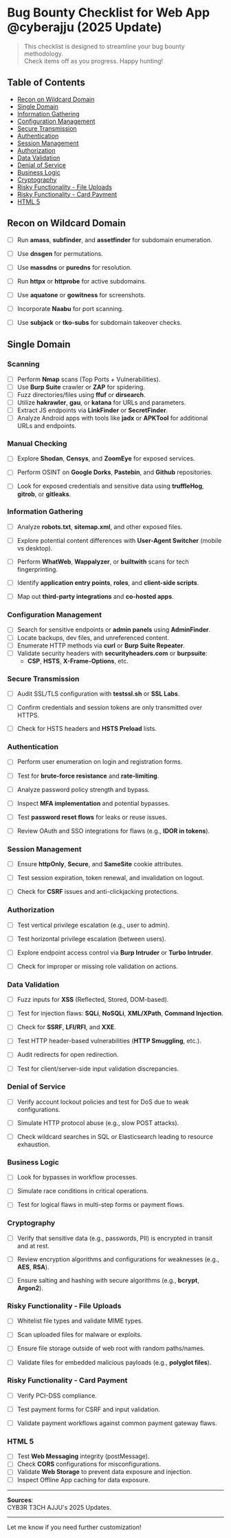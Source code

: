 # Bug Bounty Checklist for Web App @cyberajju (2025 Update)

> This checklist is designed to streamline your bug bounty methodology.  
Check items off as you progress. Happy hunting!  

## Table of Contents

* [Recon on Wildcard Domain](#Recon_on_wildcard_domain)
* [Single Domain](#Single_domain)
* [Information Gathering](#Information)
* [Configuration Management](#Configuration)
* [Secure Transmission](#Transmission)
* [Authentication](#Authentication)
* [Session Management](#Session)
* [Authorization](#Authorization)
* [Data Validation](#Validation)
* [Denial of Service](#Denial)
* [Business Logic](#Business)
* [Cryptography](#Cryptography)
* [Risky Functionality - File Uploads](#File)
* [Risky Functionality - Card Payment](#Card)
* [HTML 5](#HTML)


## <a name="Recon_on_wildcard_domain">Recon on Wildcard Domain</a>  

- [ ] Run **amass**, **subfinder**, and **assetfinder** for subdomain enumeration.  
- [ ] Use **dnsgen** for permutations.  
- [ ] Use **massdns** or **puredns** for resolution.  
- [ ] Run **httpx** or **httprobe** for active subdomains.  
- [ ] Use **aquatone** or **gowitness** for screenshots.  
- [ ] Incorporate **Naabu** for port scanning.  
- [ ] Use **subjack** or **tko-subs** for subdomain takeover checks.  


## <a name="Single_domain">Single Domain</a>  

### Scanning  

- [ ] Perform **Nmap** scans (Top Ports + Vulnerabilities).  
- [ ] Use **Burp Suite** crawler or **ZAP** for spidering.  
- [ ] Fuzz directories/files using **ffuf** or **dirsearch**.  
- [ ] Utilize **hakrawler**, **gau**, or **katana** for URLs and parameters.  
- [ ] Extract JS endpoints via **LinkFinder** or **SecretFinder**.  
- [ ] Analyze Android apps with tools like **jadx** or **APKTool** for additional URLs and endpoints.  

### Manual Checking  

- [ ] Explore **Shodan**, **Censys**, and **ZoomEye** for exposed services.  
- [ ] Perform OSINT on **Google Dorks**, **Pastebin**, and **Github** repositories.  
- [ ] Look for exposed credentials and sensitive data using **truffleHog**, **gitrob**, or **gitleaks**.  


### <a name="Information">Information Gathering</a>

- [ ] Analyze **robots.txt**, **sitemap.xml**, and other exposed files.  
- [ ] Explore potential content differences with **User-Agent Switcher** (mobile vs desktop).  
- [ ] Perform **WhatWeb**, **Wappalyzer**, or **builtwith** scans for tech fingerprinting.  
- [ ] Identify **application entry points**, **roles**, and **client-side scripts**.  
- [ ] Map out **third-party integrations** and **co-hosted apps**.  


### <a name="Configuration">Configuration Management</a>

- [ ] Search for sensitive endpoints or **admin panels** using **AdminFinder**.  
- [ ] Locate backups, dev files, and unreferenced content.  
- [ ] Enumerate HTTP methods via **curl** or **Burp Suite Repeater**.  
- [ ] Validate security headers with **securityheaders.com** or **burpsuite**:  
  - **CSP**, **HSTS**, **X-Frame-Options**, etc.  


### <a name="Transmission">Secure Transmission</a>

- [ ] Audit SSL/TLS configuration with **testssl.sh** or **SSL Labs**.  
- [ ] Confirm credentials and session tokens are only transmitted over HTTPS.  
- [ ] Check for HSTS headers and **HSTS Preload** lists.  


### <a name="Authentication">Authentication</a>

- [ ] Perform user enumeration on login and registration forms.  
- [ ] Test for **brute-force resistance** and **rate-limiting**.  
- [ ] Analyze password policy strength and bypass.  
- [ ] Inspect **MFA implementation** and potential bypasses.  
- [ ] Test **password reset flows** for leaks or reuse issues.  
- [ ] Review OAuth and SSO integrations for flaws (e.g., **IDOR in tokens**).  


### <a name="Session">Session Management</a>

- [ ] Ensure **httpOnly**, **Secure**, and **SameSite** cookie attributes.  
- [ ] Test session expiration, token renewal, and invalidation on logout.  
- [ ] Check for **CSRF** issues and anti-clickjacking protections.  


### <a name="Authorization">Authorization</a>

- [ ] Test vertical privilege escalation (e.g., user to admin).  
- [ ] Test horizontal privilege escalation (between users).  
- [ ] Explore endpoint access control via **Burp Intruder** or **Turbo Intruder**.  
- [ ] Check for improper or missing role validation on actions.  


### <a name="Validation">Data Validation</a>

- [ ] Fuzz inputs for **XSS** (Reflected, Stored, DOM-based).  
- [ ] Test for injection flaws: **SQLi**, **NoSQLi**, **XML/XPath**, **Command Injection**.  
- [ ] Check for **SSRF**, **LFI/RFI**, and **XXE**.  
- [ ] Test HTTP header-based vulnerabilities (**HTTP Smuggling**, etc.).  
- [ ] Audit redirects for open redirection.  
- [ ] Test for client/server-side input validation discrepancies.  


### <a name="Denial">Denial of Service</a>

- [ ] Verify account lockout policies and test for DoS due to weak configurations.  
- [ ] Simulate HTTP protocol abuse (e.g., slow POST attacks).  
- [ ] Check wildcard searches in SQL or Elasticsearch leading to resource exhaustion.  


### <a name="Business">Business Logic</a>

- [ ] Look for bypasses in workflow processes.  
- [ ] Simulate race conditions in critical operations.  
- [ ] Test for logical flaws in multi-step forms or payment flows.  


### <a name="Cryptography">Cryptography</a>

- [ ] Verify that sensitive data (e.g., passwords, PII) is encrypted in transit and at rest.  
- [ ] Review encryption algorithms and configurations for weaknesses (e.g., **AES**, **RSA**).  
- [ ] Ensure salting and hashing with secure algorithms (e.g., **bcrypt**, **Argon2**).  


### <a name="File">Risky Functionality - File Uploads</a>

- [ ] Whitelist file types and validate MIME types.  
- [ ] Scan uploaded files for malware or exploits.  
- [ ] Ensure file storage outside of web root with random paths/names.  
- [ ] Validate files for embedded malicious payloads (e.g., **polyglot files**).  


### <a name="Card">Risky Functionality - Card Payment</a>

- [ ] Verify PCI-DSS compliance.  
- [ ] Test payment forms for CSRF and input validation.  
- [ ] Validate payment workflows against common payment gateway flaws.  


### <a name="HTML">HTML 5</a>

- [ ] Test **Web Messaging** integrity (postMessage).  
- [ ] Check **CORS** configurations for misconfigurations.  
- [ ] Validate **Web Storage** to prevent data exposure and injection.  
- [ ] Inspect Offline App caching for data exposure.  

---

**Sources**:  
CYB3R T3CH AJJU's 2025 Updates.  

---  

Let me know if you need further customization!
